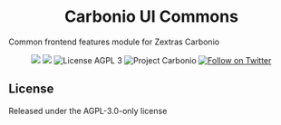 <!--
SPDX-FileCopyrightText: 2021 Zextras <https://www.zextras.com>

SPDX-License-Identifier: AGPL-3.0-only
-->
<div align="center">
  <h1>Carbonio UI Commons</h1>
</div>

Common frontend features module for Zextras Carbonio

<p align="center">
  <a href="https://github.com/zextras/carbonio-ui-commons/graphs/contributors" alt="Contributors">
  <img src="https://img.shields.io/github/contributors/zextras/carbonio-ui-commons" /></a>
  <a href="https://github.com/zextras/carbonio-ui-commons/pulse" alt="Activity">
  <img src="https://img.shields.io/github/commit-activity/m/zextras/carbonio-ui-commons" /></a>
  <img src="https://img.shields.io/badge/license-AGPL%203-green" alt="License AGPL 3">
  <img src="https://img.shields.io/badge/project-carbonio-informational" alt="Project Carbonio">
  <a href="https://twitter.com/intent/follow?screen_name=zextras">
  <img src="https://img.shields.io/twitter/follow/zextras?style=social&logo=twitter" alt="Follow on Twitter"></a>
</p>


<h2>License</h2>

Released under the AGPL-3.0-only license
